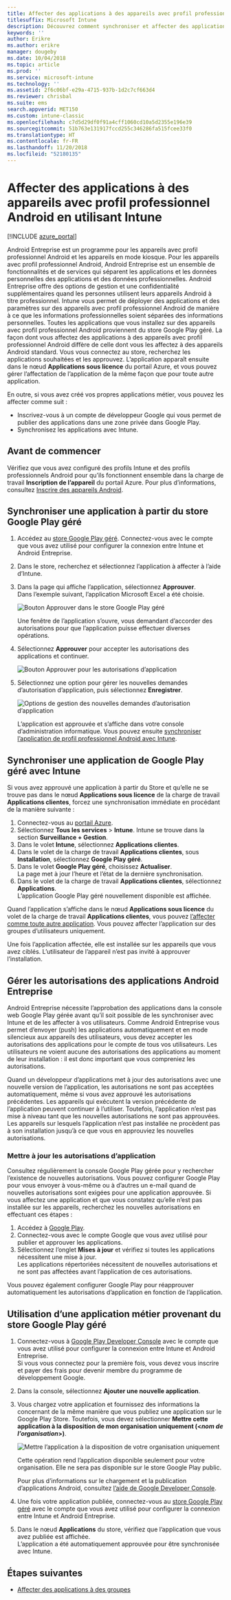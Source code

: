 ```yaml
---
title: Affecter des applications à des appareils avec profil professionnel Android
titlesuffix: Microsoft Intune
description: Découvrez comment synchroniser et affecter des applications à des appareils avec profil professionnel Android à partir du store Google Play géré.
keywords: ''
author: Erikre
ms.author: erikre
manager: dougeby
ms.date: 10/04/2018
ms.topic: article
ms.prod: ''
ms.service: microsoft-intune
ms.technology: ''
ms.assetid: 2f6c06bf-e29a-4715-937b-1d2c7cf663d4
ms.reviewer: chrisbal
ms.suite: ems
search.appverid: MET150
ms.custom: intune-classic
ms.openlocfilehash: c7d5d29df0f91a4cff1060cd10a5d2355e196e39
ms.sourcegitcommit: 51b763e131917fccd255c346286fa515fcee33f0
ms.translationtype: HT
ms.contentlocale: fr-FR
ms.lasthandoff: 11/20/2018
ms.locfileid: "52180135"
---
```

# <a name="assign-apps-to-android-work-profile-devices-with-intune"></a>Affecter des applications à des appareils avec profil professionnel Android en utilisant Intune

[!INCLUDE [azure_portal](./includes/azure_portal.md)]

Android Entreprise est un programme pour les appareils avec profil professionnel Android et les appareils en mode kiosque. Pour les appareils avec profil professionnel Android, Android Entreprise est un ensemble de fonctionnalités et de services qui séparent les applications et les données personnelles des applications et des données professionnelles. Android Entreprise offre des options de gestion et une confidentialité supplémentaires quand les personnes utilisent leurs appareils Android à titre professionnel. Intune vous permet de déployer des applications et des paramètres sur des appareils avec profil professionnel Android de manière à ce que les informations professionnelles soient séparées des informations personnelles. Toutes les applications que vous installez sur des appareils avec profil professionnel Android proviennent du store Google Play géré. La façon dont vous affectez des applications à des appareils avec profil professionnel Android diffère de celle dont vous les affectez à des appareils Android standard. Vous vous connectez au store, recherchez les applications souhaitées et les approuvez. L’application apparaît ensuite dans le nœud **Applications sous licence** du portail Azure, et vous pouvez gérer l’affectation de l’application de la même façon que pour toute autre application.

En outre, si vous avez créé vos propres applications métier, vous pouvez les affecter comme suit :
- Inscrivez-vous à un compte de développeur Google qui vous permet de publier des applications dans une zone privée dans Google Play.
- Synchronisez les applications avec Intune.

## <a name="before-you-start"></a>Avant de commencer

Vérifiez que vous avez configuré des profils Intune et des profils professionnels Android pour qu’ils fonctionnent ensemble dans la charge de travail **Inscription de l’appareil** du portail Azure. Pour plus d’informations, consultez [Inscrire des appareils Android](android-work-profile-enroll.md).

## <a name="synchronize-an-app-from-the-managed-google-play-store"></a>Synchroniser une application à partir du store Google Play géré

1. Accédez au [store Google Play géré](https://play.google.com/work). Connectez-vous avec le compte que vous avez utilisé pour configurer la connexion entre Intune et Android Entreprise.
2. Dans le store, recherchez et sélectionnez l’application à affecter à l’aide d’Intune.
3. Dans la page qui affiche l’application, sélectionnez **Approuver**.  
    Dans l’exemple suivant, l’application Microsoft Excel a été choisie.

    ![Bouton Approuver dans le store Google Play géré](media/approve.png)
    
   Une fenêtre de l’application s’ouvre, vous demandant d’accorder des autorisations pour que l’application puisse effectuer diverses opérations. 

4. Sélectionnez **Approuver** pour accepter les autorisations des applications et continuer.

    ![Bouton Approuver pour les autorisations d’application](media/approve-app-permissions.png)

5. Sélectionnez une option pour gérer les nouvelles demandes d’autorisation d’application, puis sélectionnez **Enregistrer**.

    ![Options de gestion des nouvelles demandes d’autorisation d’application](media/approve-app-settings.png)

    L’application est approuvée et s’affiche dans votre console d’administration informatique. Vous pouvez ensuite [synchroniser l’application de profil professionnel Android avec Intune](apps-add-android-for-work.md#sync-an-android-for-work-app-with-intune). 

## <a name="sync-a-managed-google-play-app-with-intune"></a>Synchroniser une application de Google Play géré avec Intune

Si vous avez approuvé une application à partir du Store et qu’elle ne se trouve pas dans le nœud **Applications sous licence** de la charge de travail **Applications clientes**, forcez une synchronisation immédiate en procédant de la manière suivante :

1. Connectez-vous au [portail Azure](https://portal.azure.com).
2. Sélectionnez **Tous les services** > **Intune**. Intune se trouve dans la section **Surveillance + Gestion**.
3. Dans le volet **Intune**, sélectionnez **Applications clientes**.
4. Dans le volet de la charge de travail **Applications clientes**, sous **Installation**, sélectionnez **Google Play géré**.
5. Dans le volet **Google Play géré**, choisissez **Actualiser**.  
    La page met à jour l’heure et l’état de la dernière synchronisation.
6. Dans le volet de la charge de travail **Applications clientes**, sélectionnez **Applications**.  
    L’application Google Play géré nouvellement disponible est affichée.

Quand l’application s’affiche dans le nœud **Applications sous licence** du volet de la charge de travail **Applications clientes**, vous pouvez [l’affecter comme toute autre application](/intune-azure/manage-apps/deploy-apps). Vous pouvez affecter l’application sur des groupes d’utilisateurs uniquement.

Une fois l’application affectée, elle est installée sur les appareils que vous avez ciblés. L’utilisateur de l’appareil n’est pas invité à approuver l’installation.

## <a name="manage-android-enterprise-app-permissions"></a>Gérer les autorisations des applications Android Entreprise
Android Entreprise nécessite l’approbation des applications dans la console web Google Play gérée avant qu’il soit possible de les synchroniser avec Intune et de les affecter à vos utilisateurs. Comme Android Entreprise vous permet d’envoyer (push) les applications automatiquement et en mode silencieux aux appareils des utilisateurs, vous devez accepter les autorisations des applications pour le compte de tous vos utilisateurs. Les utilisateurs ne voient aucune des autorisations des applications au moment de leur installation : il est donc important que vous compreniez les autorisations.

Quand un développeur d’applications met à jour des autorisations avec une nouvelle version de l’application, les autorisations ne sont pas acceptées automatiquement, même si vous avez approuvé les autorisations précédentes. Les appareils qui exécutent la version précédente de l’application peuvent continuer à l’utiliser. Toutefois, l’application n’est pas mise à niveau tant que les nouvelles autorisations ne sont pas approuvées. Les appareils sur lesquels l’application n’est pas installée ne procèdent pas à son installation jusqu’à ce que vous en approuviez les nouvelles autorisations.

### <a name="update-app-permissions"></a>Mettre à jour les autorisations d’application

Consultez régulièrement la console Google Play gérée pour y rechercher l’existence de nouvelles autorisations. Vous pouvez configurer Google Play pour vous envoyer à vous-même ou à d’autres un e-mail quand de nouvelles autorisations sont exigées pour une application approuvée. Si vous affectez une application et que vous constatez qu’elle n’est pas installée sur les appareils, recherchez les nouvelles autorisations en effectuant ces étapes :

1. Accédez à [Google Play](http://play.google.com/work).
2. Connectez-vous avec le compte Google que vous avez utilisé pour publier et approuver les applications.
3. Sélectionnez l’onglet **Mises à jour** et vérifiez si toutes les applications nécessitent une mise à jour.  
    Les applications répertoriées nécessitent de nouvelles autorisations et ne sont pas affectées avant l’application de ces autorisations.

Vous pouvez également configurer Google Play pour réapprouver automatiquement les autorisations d’application en fonction de l’application. 

## <a name="working-with-a-line-of-business-app-from-the-managed-google-play-store"></a>Utilisation d’une application métier provenant du store Google Play géré

1. Connectez-vous à [Google Play Developer Console](https://play.google.com/apps/publish) avec le compte que vous avez utilisé pour configurer la connexion entre Intune et Android Entreprise.  
    Si vous vous connectez pour la première fois, vous devez vous inscrire et payer des frais pour devenir membre du programme de développement Google.
2. Dans la console, sélectionnez **Ajouter une nouvelle application**.
3. Vous chargez votre application et fournissez des informations la concernant de la même manière que vous publiez une application sur le Google Play Store. Toutefois, vous devez sélectionner **Mettre cette application à la disposition de mon organisation uniquement (<*nom de l’organisation*>)**.

    ![Mettre l’application à la disposition de votre organisation uniquement](media/restrict.png)

    Cette opération rend l’application disponible seulement pour votre organisation. Elle ne sera pas disponible sur le store Google Play public.

    Pour plus d’informations sur le chargement et la publication d’applications Android, consultez [l’aide de Google Developer Console](https://support.google.com/googleplay/android-developer/answer/113469).
4. Une fois votre application publiée, connectez-vous au [store Google Play géré](https://play.google.com/work) avec le compte que vous avez utilisé pour configurer la connexion entre Intune et Android Entreprise.
5. Dans le nœud **Applications** du store, vérifiez que l’application que vous avez publiée est affichée.  
    L’application a été automatiquement approuvée pour être synchronisée avec Intune.

## <a name="next-steps"></a>Étapes suivantes

- [Affecter des applications à des groupes](apps-deploy.md) 

